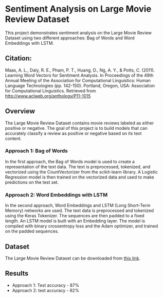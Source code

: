 # Sentiment Analysis on Large Movie Review Dataset

This project demonstrates sentiment analysis on the Large Movie Review Dataset using two different approaches: Bag of Words and Word Embeddings with LSTM.

## Citation:
Maas, A. L., Daly, R. E., Pham, P. T., Huang, D., Ng, A. Y., & Potts, C. (2011). Learning Word Vectors for Sentiment Analysis. In Proceedings of the 49th Annual Meeting of the Association for Computational Linguistics: Human Language Technologies (pp. 142-150). Portland, Oregon, USA: Association for Computational Linguistics. Retrieved from http://www.aclweb.org/anthology/P11-1015

## Overview

The Large Movie Review Dataset contains movie reviews labeled as either positive or negative. The goal of this project is to build models that can accurately classify a review as positive or negative based on its text content.

### Approach 1: Bag of Words

In the first approach, the Bag of Words model is used to create a representation of the text data. The text is preprocessed, tokenized, and vectorized using the CountVectorizer from the scikit-learn library. A Logistic Regression model is then trained on the vectorized data and used to make predictions on the test set.

### Approach 2: Word Embeddings with LSTM

In the second approach, Word Embeddings and LSTM (Long Short-Term Memory) networks are used. The text data is preprocessed and tokenized using the Keras Tokenizer. The sequences are then padded to a fixed length. An LSTM model is built with an Embedding layer. The model is compiled with binary crossentropy loss and the Adam optimizer, and trained on the padded sequences.

## Dataset

The Large Movie Review Dataset can be downloaded from [this link](http://ai.stanford.edu/~amaas/data/sentiment/).

## Results

- Approach 1: Test accuracy - 87%
- Approach 2: test accuracy - 82%
